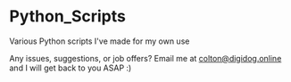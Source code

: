 # Python_Scripts
 Various Python scripts I've made for my own use

 Any issues, suggestions, or job offers? Email me at colton@digidog.online and I will get back to you ASAP :)
